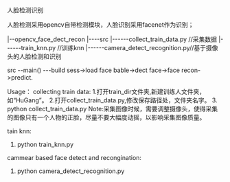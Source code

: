 ﻿人脸检测识别

人脸检测采用opencv自带检测模块，人脸识别采用facenet作为识别；

|--opencv_face_dect_recon
|----src 
|------collect_train_data.py	//采集数据
|------train_knn.py				//训练knn
|------camera_detect_recognition.py//基于摄像头的人脸检测和识别


src
--main()
---build sess->load face bable->dect face->face recon->predict.

Usage：
collecting train data:
1.打开train_dir文件夹,新建训练人文件夹，如“HuGang”。
2.打开collect_train_data.py,修改保存路径处，文件夹名字。
3. python collect_train_data.py
Note:采集图像时候，需要调整摄像头，使得采集的图像只有一个人物的正脸，尽量不要大幅度动摇，以影响采集图像质量。

tain knn:
1. python train_knn.py

cammear based face detect and recongination:
1. python camera_detect_recognition.py